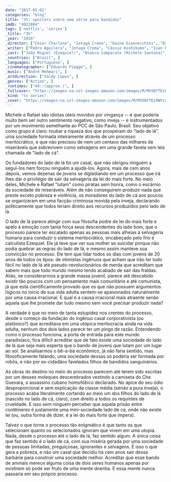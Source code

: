 ```yaml
---
date: "2017-01-01"
categories: "blog"
title: "3%: spoilers sobre uma série para bandidos"
imdb: "4922804"
tags: ['netflix', 'series']
_title: "3%"
_year: "2016"
_director: ["César Charlone", "Jotagá Crema", "Daina Giannecchini", "Dani Libardi", ]
_writer: ["Pedro Aguilera", "Jotagá Crema", "Cássio Koshikumo", "Ivan Nakamura", "Denis Nielsen", ]
_cast: ["João Miguel (Ezequiel)", "Bianca Comparato (Michele Santana)", "Michel Gomes (Fernando Carvalho)", "Rodolfo Valente (Rafael Moreira)", "Vaneza Oliveira (Joana Coelho)", "Viviane Porto (Aline)", "Sérgio Mamberti (Matheus)", "Zezé Motta (Nair)", "Celso Frateschi (Líder da Causa)", ]
_countries: ["Brazil", ]
_languages: ["Portuguese", ]
_cinematographer: ["Eduardo Piagge", ]
_music: ["André Mehmari", ]
_artdirection: ["Valdy Lopes", ]
_genres: ["Action", ]
_runtimes: ["49::(approx.)", ]
_fullcover: "https://images-na.ssl-images-amazon.com/images/M/MV5BYTEzOWYzZDktOTkzZC00ZTcyLThjZDYtNDA2Y2Y1YTcxMzNlXkEyXkFqcGdeQXVyMTkzODUwNzk@.jpg"
_kind: "tv series"
_cover: "https://images-na.ssl-images-amazon.com/images/M/MV5BYTEzOWYzZDktOTkzZC00ZTcyLThjZDYtNDA2Y2Y1YTcxMzNlXkEyXkFqcGdeQXVyMTkzODUwNzk@._V1._SX94_SY140_.jpg"
---
```

Michele e Rafael são idiotas úteis movidos por vingança -- e que poderia muito bem ser outro sentimento negativo, como inveja -- e instrumentados por um movimento semelhante ao PCC de São Paulo, Brasil. Seu objetivo como grupo é claro: roubar a riqueza dos que prosperam do "lado de lá", uma sociedade formada inteiramente através de um processo meritocrático, e que não precisou de nem um centavo das milhares de miseráveis que sobrevivem como selvagens em uma grande favela sem leis chamada de "lado de cá".

Os fundadores do lado de lá foi um casal, que não obrigou ninguém a segui-los nem forçou ninguém a ajudá-los. Agora, mais de cem anos depois, vemos dezenas de jovens se digladiando em um processo que irá lhes dar o privilégio de sair da selvageria da lei do mais forte. No meio deles, Michele e Rafael "lutam" como piratas sem honra, como o escárnio da sociedade de miseráveis. Além de não conseguirem produzir nada que preste exceto pobreza e violência, os moradores do lado de cá aos poucos se organizaram em uma facção criminosa movida pela inveja, declarando politicamente que todos teriam direito aos recursos produzidos pelo lado de lá.

O lado de lá parece atingir com sua filosofia podre de lei do mais forte e apelo à emoção com tanta força seus descendentes do lado bom, que o processo parece ter escalado apenas as pessoas mais alheias à selvageria humana para conduzir o sistema meritocrático, encabeçado pelo frio e calculista Ezequiel. Ele já teve que ver sua mulher se suicidar porque não podia quebrar as regras do lado de lá, e mesmo assim manteve sua convicção no processo. Ele tem que lidar todos os dias com jovens de 20 anos de todos os tipos: de otimistas ingênuos que acham que irão ter tudo fácil no lado de lá até pseudo-revolucionários de merda que acreditam que sabem mais que todo mundo mesmo tendo acabado de sair das fraldas. Aliás, se considerarmos a grande massa juvenil, parece até descabido existir tão poucos com um pensamento mais comunitário e até comunista, já que está cientificamente provado que os que não possuem argumentos lógicos no início de sua vida adulta sentem-se apaixonados naturalmente por uma causa irracional. E qual é a causa irracional mais atraente senão aquela que lhe promete dar tudo mesmo sem você precisar produzir nada?

A verdade é que no meio de tanta estupidez nos crentes do processo, desde o começo da fundação do ingênuo casal corporativista (ou platônico?) que acreditava em uma utópica meritocracia ainda na vida adulta, nenhum dos dois lados parece ter um pingo de razão. Entendendo como o processo funciona, a porta de entrada para este mundo paradisíaco, fica difícil acreditar que de fato existe uma sociedade do lado de lá que seja mais esperta que o bando de jovens que lutam por um lugar ao sol. Se analisarmos o bê-a-bá econômico, já não faria sentido, mas filosoficamente falando, uma sociedade dessas só poderia ser formada por robôs, e não por ex-cidadãos favelados filhos de bandidos sanguinários.

As obras do destino no meio do processo parecem até terem sido escritas por um desses moleques descerebrados vestindo a camiseta do Che Guevara, o assassino cubano homofóbico declarado. No ápice do seu ódio desproporcional e sem explicação da classe média (senão a pura inveja), o processo acaba literalmente cortando ao meio um dos filhos do lado de lá (nascido no lado de cá, claro), com direito a todos os requintes de crueldade. E isso sem ninguém perceber que aquela prisão entre contêineres é justamente uma mini-sociedade lado de cá, onde não existe lei (ou, outra forma de dizer, é a lei do mais forte que impera).

Talvez o que torne o processo tão enigmático é que tanto os que selecionam quanto os selecionados ignoram que vivem em uma utopia. Nada, desde o processo até o lado de lá, faz sentido algum. A única coisa que faz sentido é o lado de cá, com sua miséria gerada por uma sociedade de pessoas limitadas, preguiçosas, ignorantes e selvagens. É isso o que gera a pobreza, e não um casal que decidiu há cem anos sair dessa barbárie para construir uma sociedade melhor. Acreditar que esse bando de animais merece alguma coisa de dois seres humanos apenas por existirem só pode ser fruto de uma mente doentia. E essa mente nunca passaria em seu próprio processo.
